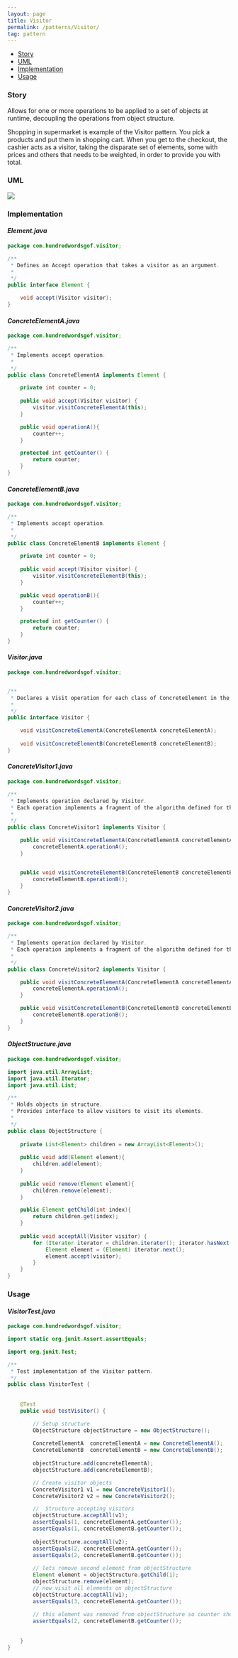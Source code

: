 ```yaml
---
layout: page
title: Visitor
permalink: /patterns/Visitor/
tag: pattern
---
```


* [Story](#Story)
* [UML](#UML)
* [Implementation](#Implementation)
* [Usage](#Usage)


###  <a id="Story"></a>Story 

Allows for one or more operations to be applied to a set of objects at runtime, decoupling the operations from object structure.

Shopping in supermarket is example of the Visitor pattern. 
You pick a products and put them in shopping cart. When you get to the checkout, the cashier acts as a visitor, taking the 
disparate set of elements, some with prices and others that needs to be weighted, in order to provide you with total.



###  <a id="UML"></a>UML 
[![](/assets/img/visitor.png)](/assets/img/visitor.png)

###  <a id="Implementation"></a>Implementation 

#### *Element.java* 
```java 
package com.hundredwordsgof.visitor;

/**
 * Defines an Accept operation that takes a visitor as an argument.
 * 
 */
public interface Element {

	void accept(Visitor visitor);
}
```

#### *ConcreteElementA.java* 
```java 
package com.hundredwordsgof.visitor;

/**
 * Implements accept operation.
 *
 */
public class ConcreteElementA implements Element {

	private int counter = 0;
	
	public void accept(Visitor visitor) {
		visitor.visitConcreteElementA(this);
	}

	public void operationA(){
		counter++;
	}

	protected int getCounter() {
		return counter;
	}
}
```

#### *ConcreteElementB.java* 
```java 
package com.hundredwordsgof.visitor;

/**
 * Implements accept operation.
 *
 */
public class ConcreteElementB implements Element {

	private int counter = 0;
	
	public void accept(Visitor visitor) {
		visitor.visitConcreteElementB(this);
	}

	public void operationB(){
		counter++;
	}

	protected int getCounter() {
		return counter;
	}	
}
```

#### *Visitor.java* 
```java 
package com.hundredwordsgof.visitor;


/**
 * Declares a Visit operation for each class of ConcreteElement in the object structure
 * 
 */
public interface Visitor {

	void visitConcreteElementA(ConcreteElementA concreteElementA);
	
	void visitConcreteElementB(ConcreteElementB concreteElementB);
}
```

#### *ConcreteVisitor1.java* 
```java 
package com.hundredwordsgof.visitor;

/**
 * Implements operation declared by Visitor. 
 * Each operation implements a fragment of the algorithm defined for the corresponding class of object in the structure.
 *
 */
public class ConcreteVisitor1 implements Visitor {

	public void visitConcreteElementA(ConcreteElementA concreteElementA) {		
		concreteElementA.operationA();
	}


	public void visitConcreteElementB(ConcreteElementB concreteElementB) {		
		concreteElementB.operationB();
	}
}
```

#### *ConcreteVisitor2.java* 
```java 
package com.hundredwordsgof.visitor;

/**
 * Implements operation declared by Visitor. 
 * Each operation implements a fragment of the algorithm defined for the corresponding class of object in the structure.
 *
 */
public class ConcreteVisitor2 implements Visitor {

	public void visitConcreteElementA(ConcreteElementA concreteElementA) {
		concreteElementA.operationA();
	}

	public void visitConcreteElementB(ConcreteElementB concreteElementB) {
		concreteElementB.operationB();
	}
}
```

#### *ObjectStructure.java* 
```java 
package com.hundredwordsgof.visitor;

import java.util.ArrayList;
import java.util.Iterator;
import java.util.List;

/**
 * Holds objects in structure. 
 * Provides interface to allow visitors to visit its elements.
 * 
 */
public class ObjectStructure {
	
	private List<Element> children = new ArrayList<Element>();
	
	public void add(Element element){
		children.add(element);
	}
	
	public void remove(Element element){
		children.remove(element);
	}

	public Element getChild(int index){
		return children.get(index);
	}	
	
	public void acceptAll(Visitor visitor) {
		for (Iterator iterator = children.iterator(); iterator.hasNext();) {
			Element element = (Element) iterator.next();
			element.accept(visitor);
		}
	}	
}
```

###  <a id="Usage"></a>Usage 

#### *VisitorTest.java* 
```java 
package com.hundredwordsgof.visitor;

import static org.junit.Assert.assertEquals;

import org.junit.Test;

/**
 * Test implementation of the Visitor pattern.
 */
public class VisitorTest {
	
	
	@Test
	public void testVisitor() {

		// Setup structure
		ObjectStructure objectStructure = new ObjectStructure();
		
		ConcreteElementA  concreteElementA = new ConcreteElementA();
		ConcreteElementB  concreteElementB = new ConcreteElementB();
		
		objectStructure.add(concreteElementA);
		objectStructure.add(concreteElementB);

		// Create visitor objects
		ConcreteVisitor1 v1 = new ConcreteVisitor1();
		ConcreteVisitor2 v2 = new ConcreteVisitor2();		

		//	Structure accepting visitors
		objectStructure.acceptAll(v1);
		assertEquals(1, concreteElementA.getCounter());
		assertEquals(1, concreteElementB.getCounter());
		
		objectStructure.acceptAll(v2);		
		assertEquals(2, concreteElementA.getCounter());
		assertEquals(2, concreteElementB.getCounter());
		
		// lets remove second element from objectStructure
		Element element = objectStructure.getChild(1);
		objectStructure.remove(element);
		// now visit all elements on objectStructure
		objectStructure.acceptAll(v1);
		assertEquals(3, concreteElementA.getCounter());
		
		// this element was removed from objectStructure so counter should remain the same as before last invocation of  the acceptAll
		assertEquals(2, concreteElementB.getCounter());
		
		
	}		
}
```

